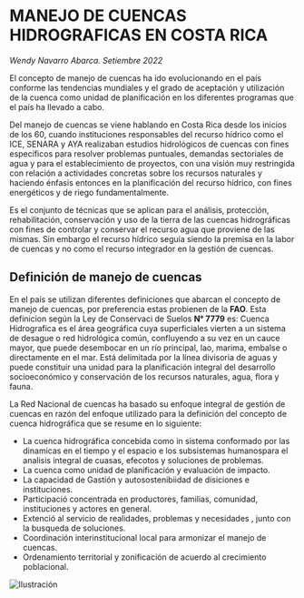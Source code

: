 # MANEJO DE CUENCAS HIDROGRAFICAS EN COSTA RICA  
*Wendy Navarro Abarca.           Setiembre 2022*  

El concepto de manejo de cuencas ha ido evolucionando en el país conforme las tendencias mundiales y el grado de aceptación y utilización de la cuenca  como unidad de planificación   en los diferentes programas que el país ha llevado a cabo.    

Del manejo de cuencas se viene hablando en Costa Rica desde los inicios de los 60, cuando instituciones responsables del recurso hídrico como el ICE, SENARA y AYA  realizaban estudios hidrológicos de cuencas con fines específicos  para resolver problemas puntuales, demandas  sectoriales de agua y para el establecimiento de proyectos, con una visión muy restringida con relación a actividades concretas sobre los recursos naturales y haciendo énfasis entonces en la planificación del recurso hídrico, con fines energéticos y de riego fundamentalmente.  

Es el conjunto de técnicas que se aplican para el análisis, protección, rehabilitación, conservación y uso de la tierra de las cuencas hidrográficas con fines de controlar y conservar el recurso agua que proviene de las mismas. Sin embargo el recurso hídrico seguía siendo la premisa en la labor de cuencas y no como el recurso integrador en la gestión de cuencas.   

## Definición de manejo de cuencas     

En el país se utilizan diferentes definiciones que abarcan el concepto de manejo de cuencas, por preferencia estas probienen de la **FAO**. Esta definicion según la Ley de Conservaci de Suelos __N° 7779__ es: Cuenca Hidrografica es el área geográfica cuya superficiales vierten a un sistema de desague o red hidrológica común, confluyendo a su vez en un cauce mayor, que puede desembocar en un río principal, lao, marima, embalse o directamente en el mar. Está delimitada por la línea divisoria de aguas y puede constituir una unidad para la planificación integral del desarrollo socioeconómico y conservación de los recursos  naturales, agua, flora y fauna.  

La Red Nacional de cuencas ha basado su enfoque integral de gestión de cuencas en razón del enfoque utilizado para la definición del concepto de  cuenca hidrográfica que se resume en lo siguiente:  

- La cuenca hidrográfica  concebida como in sistema conformado  por las dinamicas  en el tiempo y el espacio e los subsistemas humanospara el analisis integral de cuasas, efecotos  y soluciones de problemas.  
- La cuenca como unidad de  planificación y evaluación de  impacto.  
- La capacidad de Gastión  y autosostenibiidad  de disiciones e instituciones.  
-  Participació concentrada  en productores, familias, comunidad, instituciones y actores en general.  
-  Extenció al servicio de realidades, problemas y necesidades , junto con la busqueda de soluciones.  
-  Coordinación interinstitucional  local para armonizar el manejo de cuencas.  
-  Ordenamiento territorial y zonificación de acuerdo al  crecimiento poblacional.  

  
![ Ilustración](https://i0.wp.com/mx.tiching.com/uploads/contents/2011/08/24/40948_1314185607.jpg?ssl=1)  

  
